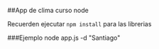 

##App de clima curso node

Recuerden ejecutar ``` npm install ``` para las librerias 


###Ejemplo node app.js -d "Santiago"
